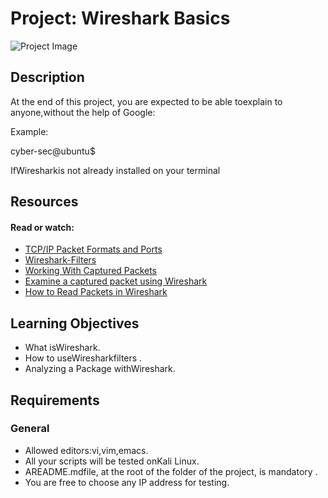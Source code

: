 # Project: Wireshark Basics

![Project Image](https://hbtn-gallery.s3.eu-central-1.amazonaws.com/J4QLEZM61NAORC8V.png)

## Description



At the end of this project, you are expected to be able toexplain to anyone,without the help of Google:

Example:



cyber-sec@ubuntu$



IfWiresharkis not already installed on your terminal

## Resources

#### Read or watch:

* [TCP/IP Packet Formats and Ports](/rltoken/HyNzjFW3bi1yrAB76Lj7Dw)
* [Wireshark-Filters](/rltoken/mFJvTfTYzgnPLhPJTDK4ng)
* [Working With Captured Packets](/rltoken/9XYIDMH6eOrRnIZIvUwI7Q)
* [Examine a captured packet using Wireshark](/rltoken/hORJTvP7LurmWw8zO3BKEA)
* [How to Read Packets in Wireshark](/rltoken/51gfdEvNztw12z3XNrezCA)


## Learning Objectives

* What isWireshark.
* How to useWiresharkfilters .
* Analyzing a Package withWireshark.


## Requirements

### General

* Allowed editors:vi,vim,emacs.
* All your scripts will be tested onKali Linux.
* AREADME.mdfile, at the root of the folder of the project, is mandatory .
* You are free to choose any IP address for testing.


